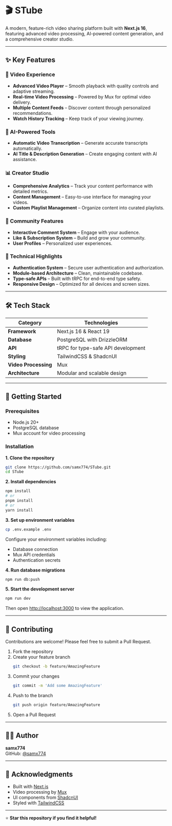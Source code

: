 # 🎬 STube

A modern, feature-rich video sharing platform built with **Next.js 16**, featuring advanced video processing, AI-powered content generation, and a comprehensive creator studio.

---

## ✨ Key Features

### 🎥 Video Experience
- **Advanced Video Player** – Smooth playback with quality controls and adaptive streaming.  
- **Real-time Video Processing** – Powered by Mux for optimal video delivery.  
- **Multiple Content Feeds** – Discover content through personalized recommendations.  
- **Watch History Tracking** – Keep track of your viewing journey.  

### 🤖 AI-Powered Tools
- **Automatic Video Transcription** – Generate accurate transcripts automatically.  
- **AI Title & Description Generation** – Create engaging content with AI assistance.  

### 📊 Creator Studio
- **Comprehensive Analytics** – Track your content performance with detailed metrics.  
- **Content Management** – Easy-to-use interface for managing your videos.  
- **Custom Playlist Management** – Organize content into curated playlists.  

### 💬 Community Features
- **Interactive Comment System** – Engage with your audience.  
- **Like & Subscription System** – Build and grow your community.  
- **User Profiles** – Personalized user experiences.  

### 🔐 Technical Highlights
- **Authentication System** – Secure user authentication and authorization.  
- **Module-based Architecture** – Clean, maintainable codebase.  
- **Type-safe APIs** – Built with tRPC for end-to-end type safety.  
- **Responsive Design** – Optimized for all devices and screen sizes.  

---

## 🛠️ Tech Stack

| Category | Technologies |
|-----------|---------------|
| **Framework** | Next.js 16 & React 19 |
| **Database** | PostgreSQL with DrizzleORM |
| **API** | tRPC for type-safe API development |
| **Styling** | TailwindCSS & ShadcnUI |
| **Video Processing** | Mux |
| **Architecture** | Modular and scalable design |

---

## 🚀 Getting Started

### Prerequisites
- Node.js 20+  
- PostgreSQL database  
- Mux account for video processing  

### Installation

**1. Clone the repository**
```bash
git clone https://github.com/samx774/STube.git
cd STube
```

**2. Install dependencies**
```bash
npm install
# or
pnpm install
# or
yarn install
```

**3. Set up environment variables**
```bash
cp .env.example .env
```
Configure your environment variables including:
- Database connection  
- Mux API credentials  
- Authentication secrets  

**4. Run database migrations**
```bash
npm run db:push
```

**5. Start the development server**
```bash
npm run dev
```
Then open [http://localhost:3000](http://localhost:3000) to view the application.

---



## 🤝 Contributing

Contributions are welcome! Please feel free to submit a Pull Request.

1. Fork the repository  
2. Create your feature branch  
   ```bash
   git checkout -b feature/AmazingFeature
   ```
3. Commit your changes  
   ```bash
   git commit -m 'Add some AmazingFeature'
   ```
4. Push to the branch  
   ```bash
   git push origin feature/AmazingFeature
   ```
5. Open a Pull Request  

---



## 👨‍💻 Author

**samx774**  
GitHub: [@samx774](https://github.com/samx774)

---

## 🙏 Acknowledgments

- Built with [Next.js](https://nextjs.org)  
- Video processing by [Mux](https://mux.com)  
- UI components from [ShadcnUI](https://ui.shadcn.com)  
- Styled with [TailwindCSS](https://tailwindcss.com)  

---

⭐ **Star this repository if you find it helpful!**
